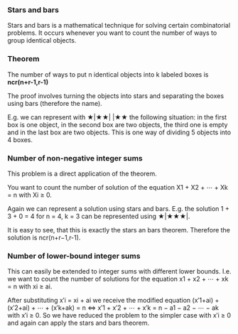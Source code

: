 ### Stars and bars

Stars and bars is a mathematical technique for solving certain combinatorial problems. It occurs whenever you want to count the number of ways to group identical objects.

### Theorem

The number of ways to put n identical objects into k labeled boxes is **ncr(n+r-1,r-1)**

The proof involves turning the objects into stars and separating the boxes using bars (therefore the name).

E.g. we can represent with ★|★★| |★★ the following situation: in the first box is one object, in the second box are two objects, the third one is empty and in the last box are two objects. 
This is one way of dividing 5 objects into 4 boxes.

### Number of non-negative integer sums

This problem is a direct application of the theorem.

You want to count the number of solution of the equation X1 + X2 + ⋯ + Xk = n with Xi ≥ 0.

Again we can represent a solution using stars and bars. E.g. the solution 1 + 3 + 0 = 4 for n = 4, k = 3 can be represented using ★|★★★|.

It is easy to see, that this is exactly the stars an bars theorem. Therefore the solution is ncr(n+r−1,r-1).

### Number of lower-bound integer sums

This can easily be extended to integer sums with different lower bounds. I.e. we want to count the number of solutions for the equation x1 + x2 + ⋯ + xk = n with xi ≥ ai.

After substituting x′i = xi + ai we receive the modified equation (x′1+ai) + (x′2+ai) + ⋯ + (x′k+ak) = n ⇔  x′1 + x′2 + ⋯ + x′k = n − a1 − a2 − ⋯ − ak
with x′i ≥ 0. So we have reduced the problem to the simpler case with x′i ≥ 0 and again can apply the stars and bars theorem.

